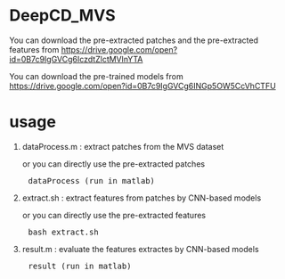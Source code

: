 # DeepCD_MVS

  You can download the pre-extracted patches and the pre-extracted features from https://drive.google.com/open?id=0B7c9IgGVCg6IczdtZlctMVlnYTA
  
  You can download the pre-trained models from https://drive.google.com/open?id=0B7c9IgGVCg6INGp5OW5CcVhCTFU

# usage

1. dataProcess.m : extract patches from the MVS dataset
    
    or you can directly use the pre-extracted patches

<pre>
    dataProcess (run in matlab)
</pre>
    
2. extract.sh : extract features from patches by CNN-based models

    or you can directly use the pre-extracted features
    
<pre>
    bash extract.sh
</pre>
    
3. result.m : evaluate the features extractes by CNN-based models

<pre>
    result (run in matlab)
</pre>
